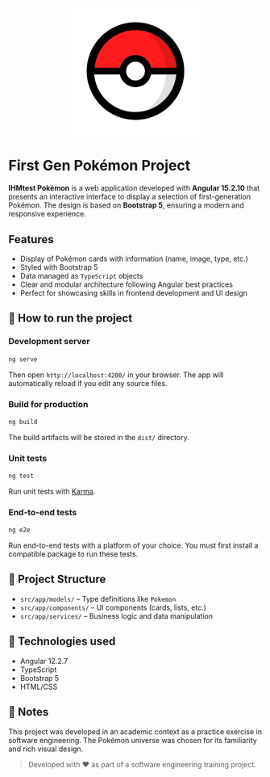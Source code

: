<p align="center">
  <img src="./src/assets/favicon.png" width="256" alt="Aircraft API Logo">
</p>

# First Gen Pokémon Project

**IHMtest Pokémon** is a web application developed with **Angular 15.2.10** that presents an interactive interface to display a selection of first-generation Pokémon. The design is based on **Bootstrap 5**, ensuring a modern and responsive experience.

## Features

- Display of Pokémon cards with information (name, image, type, etc.)
- Styled with Bootstrap 5
- Data managed as `TypeScript` objects
- Clear and modular architecture following Angular best practices
- Perfect for showcasing skills in frontend development and UI design


## 🚀 How to run the project

### Development server

```bash
ng serve
```

Then open `http://localhost:4200/` in your browser. The app will automatically reload if you edit any source files.

### Build for production

```bash
ng build
```

The build artifacts will be stored in the `dist/` directory.

### Unit tests

```bash
ng test
```

Run unit tests with [Karma](https://karma-runner.github.io).

### End-to-end tests

```bash
ng e2e
```

Run end-to-end tests with a platform of your choice. You must first install a compatible package to run these tests.

## 📁 Project Structure

- `src/app/models/` – Type definitions like `Pokemon`
- `src/app/components/` – UI components (cards, lists, etc.)
- `src/app/services/` – Business logic and data manipulation

## 🧰 Technologies used

- Angular 12.2.7
- TypeScript
- Bootstrap 5
- HTML/CSS

## 📌 Notes

This project was developed in an academic context as a practice exercise in software engineering. The Pokémon universe was chosen for its familiarity and rich visual design.

> Developed with ❤️ as part of a software engineering training project.